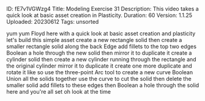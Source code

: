 ID: fE7v1VGWzg4
Title: Modeling Exercise 31
Description: This video takes a quick look at basic asset creation in Plasticity.
Duration: 60
Version: 1.1.25
Uploaded: 20230612
Tags: unsorted

yum yum Floyd here with a quick look at
basic asset creation and plasticity
let's build this simple asset create a
new rectangle solid then create a
smaller rectangle solid along the back
Edge add fillets to the top two edges
Boolean a hole through the new solid
then mirror it to duplicate it
create a cylinder solid then create a
new cylinder running through the
rectangle and the original cylinder
mirror it to duplicate it
create one more duplicate and rotate it
like so
use the three-point Arc tool to create a
new curve Boolean Union all the solids
together
use the curve to cut the solid then
delete the smaller solid
add fillets to these edges
then Boolean a hole through the solid
here and you're all set
oh look at the time
